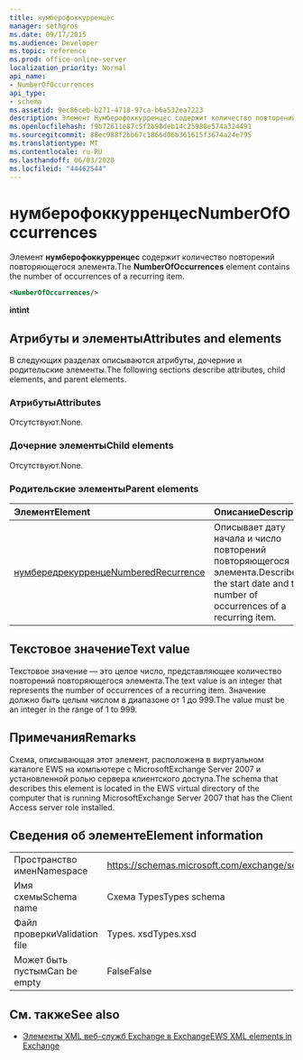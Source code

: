 ```yaml
---
title: нумберофоккурренцес
manager: sethgros
ms.date: 09/17/2015
ms.audience: Developer
ms.topic: reference
ms.prod: office-online-server
localization_priority: Normal
api_name:
- NumberOfOccurrences
api_type:
- schema
ms.assetid: 9ec86ceb-b271-4718-97ca-b6a532ea7223
description: Элемент Нумберофоккурренцес содержит количество повторений повторяющегося элемента.
ms.openlocfilehash: f9b72611e87c5f2b98deb14c25988e574a324491
ms.sourcegitcommit: 88ec988f2bb67c1866d06b361615f3674a24e795
ms.translationtype: MT
ms.contentlocale: ru-RU
ms.lasthandoff: 06/03/2020
ms.locfileid: "44462544"
---
```

# <a name="numberofoccurrences"></a><span data-ttu-id="d2811-103">нумберофоккурренцес</span><span class="sxs-lookup"><span data-stu-id="d2811-103">NumberOfOccurrences</span></span>

<span data-ttu-id="d2811-104">Элемент **нумберофоккурренцес** содержит количество повторений повторяющегося элемента.</span><span class="sxs-lookup"><span data-stu-id="d2811-104">The **NumberOfOccurrences** element contains the number of occurrences of a recurring item.</span></span> 
  
```xml
<NumberOfOccurrences/>
```

 <span data-ttu-id="d2811-105">**int**</span><span class="sxs-lookup"><span data-stu-id="d2811-105">**int**</span></span>
## <a name="attributes-and-elements"></a><span data-ttu-id="d2811-106">Атрибуты и элементы</span><span class="sxs-lookup"><span data-stu-id="d2811-106">Attributes and elements</span></span>

<span data-ttu-id="d2811-107">В следующих разделах описываются атрибуты, дочерние и родительские элементы.</span><span class="sxs-lookup"><span data-stu-id="d2811-107">The following sections describe attributes, child elements, and parent elements.</span></span>
  
### <a name="attributes"></a><span data-ttu-id="d2811-108">Атрибуты</span><span class="sxs-lookup"><span data-stu-id="d2811-108">Attributes</span></span>

<span data-ttu-id="d2811-109">Отсутствуют.</span><span class="sxs-lookup"><span data-stu-id="d2811-109">None.</span></span>
  
### <a name="child-elements"></a><span data-ttu-id="d2811-110">Дочерние элементы</span><span class="sxs-lookup"><span data-stu-id="d2811-110">Child elements</span></span>

<span data-ttu-id="d2811-111">Отсутствуют.</span><span class="sxs-lookup"><span data-stu-id="d2811-111">None.</span></span>
  
### <a name="parent-elements"></a><span data-ttu-id="d2811-112">Родительские элементы</span><span class="sxs-lookup"><span data-stu-id="d2811-112">Parent elements</span></span>

|<span data-ttu-id="d2811-113">**Элемент**</span><span class="sxs-lookup"><span data-stu-id="d2811-113">**Element**</span></span>|<span data-ttu-id="d2811-114">**Описание**</span><span class="sxs-lookup"><span data-stu-id="d2811-114">**Description**</span></span>|
|:-----|:-----|
|[<span data-ttu-id="d2811-115">нумбередрекурренце</span><span class="sxs-lookup"><span data-stu-id="d2811-115">NumberedRecurrence</span></span>](numberedrecurrence.md) <br/> |<span data-ttu-id="d2811-116">Описывает дату начала и число повторений повторяющегося элемента.</span><span class="sxs-lookup"><span data-stu-id="d2811-116">Describes the start date and the number of occurrences of a recurring item.</span></span>  <br/> |
   
## <a name="text-value"></a><span data-ttu-id="d2811-117">Текстовое значение</span><span class="sxs-lookup"><span data-stu-id="d2811-117">Text value</span></span>

<span data-ttu-id="d2811-118">Текстовое значение — это целое число, представляющее количество повторений повторяющегося элемента.</span><span class="sxs-lookup"><span data-stu-id="d2811-118">The text value is an integer that represents the number of occurrences of a recurring item.</span></span> <span data-ttu-id="d2811-119">Значение должно быть целым числом в диапазоне от 1 до 999.</span><span class="sxs-lookup"><span data-stu-id="d2811-119">The value must be an integer in the range of 1 to 999.</span></span>
  
## <a name="remarks"></a><span data-ttu-id="d2811-120">Примечания</span><span class="sxs-lookup"><span data-stu-id="d2811-120">Remarks</span></span>

<span data-ttu-id="d2811-121">Схема, описывающая этот элемент, расположена в виртуальном каталоге EWS на компьютере с MicrosoftExchange Server 2007 и установленной ролью сервера клиентского доступа.</span><span class="sxs-lookup"><span data-stu-id="d2811-121">The schema that describes this element is located in the EWS virtual directory of the computer that is running MicrosoftExchange Server 2007 that has the Client Access server role installed.</span></span>
  
## <a name="element-information"></a><span data-ttu-id="d2811-122">Сведения об элементе</span><span class="sxs-lookup"><span data-stu-id="d2811-122">Element information</span></span>

|||
|:-----|:-----|
|<span data-ttu-id="d2811-123">Пространство имен</span><span class="sxs-lookup"><span data-stu-id="d2811-123">Namespace</span></span>  <br/> |https://schemas.microsoft.com/exchange/services/2006/types  <br/> |
|<span data-ttu-id="d2811-124">Имя схемы</span><span class="sxs-lookup"><span data-stu-id="d2811-124">Schema name</span></span>  <br/> |<span data-ttu-id="d2811-125">Схема Types</span><span class="sxs-lookup"><span data-stu-id="d2811-125">Types schema</span></span>  <br/> |
|<span data-ttu-id="d2811-126">Файл проверки</span><span class="sxs-lookup"><span data-stu-id="d2811-126">Validation file</span></span>  <br/> |<span data-ttu-id="d2811-127">Types. xsd</span><span class="sxs-lookup"><span data-stu-id="d2811-127">Types.xsd</span></span>  <br/> |
|<span data-ttu-id="d2811-128">Может быть пустым</span><span class="sxs-lookup"><span data-stu-id="d2811-128">Can be empty</span></span>  <br/> |<span data-ttu-id="d2811-129">False</span><span class="sxs-lookup"><span data-stu-id="d2811-129">False</span></span>  <br/> |
   
## <a name="see-also"></a><span data-ttu-id="d2811-130">См. также</span><span class="sxs-lookup"><span data-stu-id="d2811-130">See also</span></span>



- [<span data-ttu-id="d2811-131">Элементы XML веб-служб Exchange в Exchange</span><span class="sxs-lookup"><span data-stu-id="d2811-131">EWS XML elements in Exchange</span></span>](ews-xml-elements-in-exchange.md)

